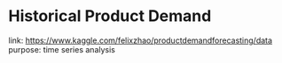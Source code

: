 # Historical Product Demand
link: https://www.kaggle.com/felixzhao/productdemandforecasting/data  
purpose: time series analysis


